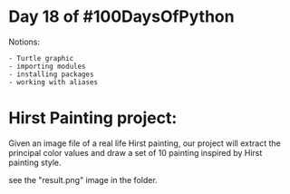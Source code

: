 # Day 18 of #100DaysOfPython

Notions:

    - Turtle graphic
    - importing modules
    - installing packages
    - working with aliases


# Hirst Painting project:

Given an image file of a real life Hirst painting, our project will extract the principal color values and draw a set of 10 painting inspired by Hirst painting style.

see the "result.png" image in the folder.

